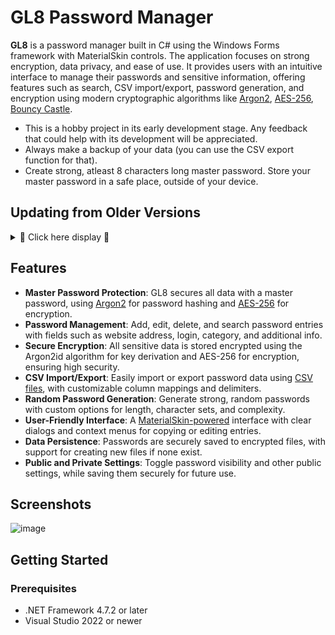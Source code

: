 # GL8 Password Manager

**GL8** is a password manager built in C# using the Windows Forms framework with MaterialSkin controls. The application focuses on strong encryption, data privacy, and ease of use. It provides users with an intuitive interface to manage their passwords and sensitive information, offering features such as search, CSV import/export, password generation, and encryption using modern cryptographic algorithms like [Argon2](https://en.wikipedia.org/wiki/Argon2), [AES-256](https://en.wikipedia.org/wiki/Advanced_Encryption_Standard), [Bouncy Castle](https://www.bouncycastle.org/).

- This is a hobby project in its early development stage. Any feedback that could help with its development will be appreciated.
- Always make a backup of your data (you can use the CSV export function for that).
- Create strong, atleast 8 characters long master password. Store your master password in a safe place, outside of your device.

## Updating from Older Versions
<details>
<summary>💾 Click here display 💾</summary>
To update your application from an older version, please follow these steps:

1. **Backup Your Data:**

   - Open the application and navigate to **Settings**.
   - Click on **Backup** to create a backup of your current data.

2. **Export Data as CSV:**

   - While still in **Settings**, select **Export as .csv**.
   - Save the exported `.csv` file to a safe and easily accessible location.

3. **Prepare for the New Version:**

   - Close the application if it's running.
   - Navigate to your application installation directory.
   - **Important:** Delete all files **except** the **Backup** folder. This ensures your backup remains intact.

4. **Install the New Version:**

   - Download and unzip the latest version of the application into your installation directory.

5. **Import Your Data:**

   - Launch the updated application.
   - Go to **Settings** and select **Import**.
   - Choose the `.csv` file you exported earlier.
   - **Note:** When prompted, select **semicolon** as the delimiter during the import process.

6. **Clean Up:**

   - After confirming that your data has been successfully imported, you should delete the `.csv` file.
   - To permanently delete the file on Windows, select it and press **Shift + Delete**.

**Additional Tips:**

- It's recommended to keep a copy of the `.csv` file until you're certain everything is working correctly.
- If you encounter any issues during the update process, consider restoring from the **Backup** folder using your old program version or contact me for assistance.
- Whole process will be improved in future versions.
</details>

## Features

- **Master Password Protection**: GL8 secures all data with a master password, using [Argon2](https://en.wikipedia.org/wiki/Argon2) for password hashing and [AES-256](https://en.wikipedia.org/wiki/Advanced_Encryption_Standard) for encryption.
- **Password Management**: Add, edit, delete, and search password entries with fields such as website address, login, category, and additional info.
- **Secure Encryption**: All sensitive data is stored encrypted using the Argon2id algorithm for key derivation and AES-256 for encryption, ensuring high security.
- **CSV Import/Export**: Easily import or export password data using [CSV files](https://en.wikipedia.org/wiki/Comma-separated_values), with customizable column mappings and delimiters.
- **Random Password Generation**: Generate strong, random passwords with custom options for length, character sets, and complexity.
- **User-Friendly Interface**: A [MaterialSkin-powered](https://www.nuget.org/packages/MaterialSkin.2) interface with clear dialogs and context menus for copying or editing entries.
- **Data Persistence**: Passwords are securely saved to encrypted files, with support for creating new files if none exist.
- **Public and Private Settings**: Toggle password visibility and other public settings, while saving them securely for future use.

## Screenshots

![image](https://github.com/user-attachments/assets/5cda2902-f6c0-46cd-ab1a-cc8922a7a9e0)

## Getting Started

### Prerequisites
- .NET Framework 4.7.2 or later
- Visual Studio 2022 or newer

